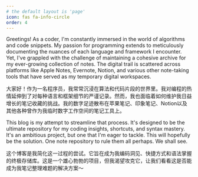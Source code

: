```yaml
---
# the default layout is 'page'
icon: fas fa-info-circle
order: 4
---
```


Greetings! As a coder, I'm constantly immersed in the world of algorithms and code snippets. My passion for programming extends to meticulously documenting the nuances of each language and framework I encounter. Yet, I've grappled with the challenge of maintaining a cohesive archive for my ever-growing collection of notes. The digital trail is scattered across platforms like Apple Notes, Evernote, Notion, and various other note-taking tools that have served as my temporary digital workspaces.

大家好！作为一名程序员，我常常沉浸在算法和代码片段的世界里。我对编程的热情延伸到了对每种语言和框架细节的严谨记录。然而，我也面临着如何维护我日益增长的笔记收藏的挑战。我的数字足迹散布在苹果笔记、印象笔记、Notion以及其他各种曾作为我临时数字工作空间的笔记工具上。


This blog is my attempt to streamline that process. It's designed to be the ultimate repository for my coding insights, shortcuts, and syntax mastery. It's an ambitious project, but one that I'm eager to tackle. This will hopefully be the solution. One note repository to rule them all perhaps. We shall see.

这个博客是我简化这一过程的尝试。它旨在成为我编码洞见、快捷方式和语法掌握的终极存储库。这是一个雄心勃勃的项目，但我渴望攻克它，让我们看看这是否能成为我笔记整理难题的解决方案～
